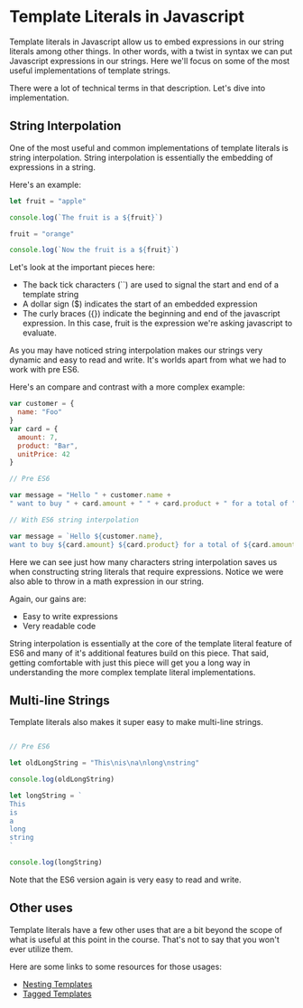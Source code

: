 # Template Literals in Javascript

Template literals in Javascript allow us to embed expressions in our string literals among other things. In other words, with a twist in syntax we can put Javascript expressions in our strings. Here we'll focus on some of the most useful implementations of template strings.

There were a lot of technical terms in that description. Let's dive into implementation.

## String Interpolation

One of the most useful and common implementations of template literals is string interpolation. String interpolation is essentially the embedding of expressions in a string.

Here's an example:

```javascript
let fruit = "apple"

console.log(`The fruit is a ${fruit}`)

fruit = "orange"

console.log(`Now the fruit is a ${fruit}`)
```

Let's look at the important pieces here:

- The back tick characters (``) are used to signal the start and end of a template string
- A dollar sign ($) indicates the start of an embedded expression
- The curly braces ({}) indicate the beginning and end of the javascript expression. In this case, fruit is the expression we're asking javascript to evaluate.

As you may have noticed string interpolation makes our strings very dynamic and easy to read and write. It's worlds apart from what we had to work with pre ES6.

Here's an compare and contrast with a more complex example:

```javascript
var customer = {
  name: "Foo"
}
var card = {
  amount: 7,
  product: "Bar",
  unitPrice: 42
}

// Pre ES6

var message = "Hello " + customer.name +
" want to buy " + card.amount + " " + card.product + " for a total of " + (card.amount * card.unitPrice) + " bucks?"

// With ES6 string interpolation

var message = `Hello ${customer.name},
want to buy ${card.amount} ${card.product} for a total of ${card.amount * card.unitPrice} bucks?`
```

Here we can see just how many characters string interpolation saves  us when constructing string literals that require expressions. Notice we were also able to throw in a math expression in our string.

Again, our gains are:

- Easy to write expressions
- Very readable code

String interpolation is essentially at the core of the template literal feature of ES6 and many of it's additional features build on this piece. That said, getting comfortable with just this piece will get you a long way in understanding the more complex template literal implementations.

## Multi-line Strings

Template literals also makes it super easy to make multi-line strings.

```javascript

// Pre ES6

let oldLongString = "This\nis\na\nlong\nstring"

console.log(oldLongString)

let longString = `
This
is
a
long
string
`

console.log(longString)
```

Note that the ES6 version again is very easy to read and write.

## Other uses

Template literals have a few other uses that are a bit beyond the scope of what is useful at this point in the course. That's not to say that you won't ever utilize them.

Here are some links to some resources for those usages:

- [Nesting Templates](https://developer.mozilla.org/en-US/docs/Web/JavaScript/Reference/Template_literals#Nesting_templates)
- [Tagged Templates](https://developer.mozilla.org/en-US/docs/Web/JavaScript/Reference/Template_literals#Tagged_templates)


